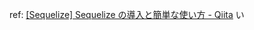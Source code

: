 ref: [[Sequelize] Sequelize の導入と簡単な使い方 - Qiita](https://qiita.com/ksh-fthr/items/7bc66911fd5c7506deeb)                                                                                                                                                            い
